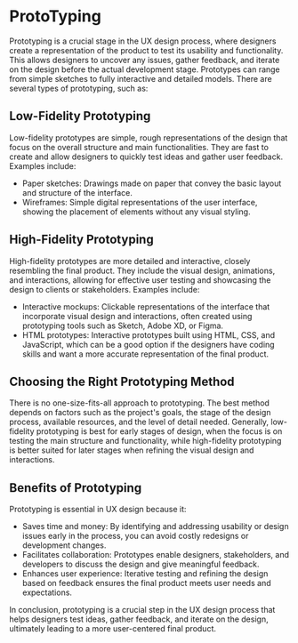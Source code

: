 # ProtoTyping

Prototyping is a crucial stage in the UX design process, where designers create a representation of the product to test its usability and functionality. This allows designers to uncover any issues, gather feedback, and iterate on the design before the actual development stage. Prototypes can range from simple sketches to fully interactive and detailed models. There are several types of prototyping, such as:

## Low-Fidelity Prototyping

Low-fidelity prototypes are simple, rough representations of the design that focus on the overall structure and main functionalities. They are fast to create and allow designers to quickly test ideas and gather user feedback. Examples include:

- Paper sketches: Drawings made on paper that convey the basic layout and structure of the interface.
- Wireframes: Simple digital representations of the user interface, showing the placement of elements without any visual styling.

## High-Fidelity Prototyping

High-fidelity prototypes are more detailed and interactive, closely resembling the final product. They include the visual design, animations, and interactions, allowing for effective user testing and showcasing the design to clients or stakeholders. Examples include:

- Interactive mockups: Clickable representations of the interface that incorporate visual design and interactions, often created using prototyping tools such as Sketch, Adobe XD, or Figma.
- HTML prototypes: Interactive prototypes built using HTML, CSS, and JavaScript, which can be a good option if the designers have coding skills and want a more accurate representation of the final product.

## Choosing the Right Prototyping Method

There is no one-size-fits-all approach to prototyping. The best method depends on factors such as the project's goals, the stage of the design process, available resources, and the level of detail needed. Generally, low-fidelity prototyping is best for early stages of design, when the focus is on testing the main structure and functionality, while high-fidelity prototyping is better suited for later stages when refining the visual design and interactions.

## Benefits of Prototyping

Prototyping is essential in UX design because it:

- Saves time and money: By identifying and addressing usability or design issues early in the process, you can avoid costly redesigns or development changes.
- Facilitates collaboration: Prototypes enable designers, stakeholders, and developers to discuss the design and give meaningful feedback.
- Enhances user experience: Iterative testing and refining the design based on feedback ensures the final product meets user needs and expectations.

In conclusion, prototyping is a crucial step in the UX design process that helps designers test ideas, gather feedback, and iterate on the design, ultimately leading to a more user-centered final product.